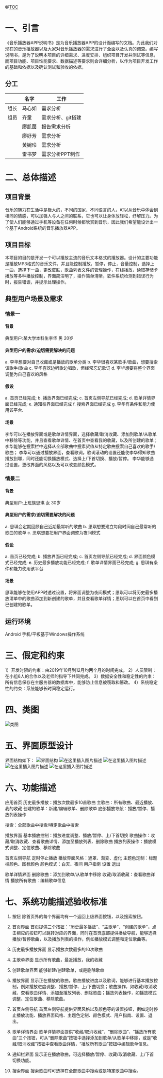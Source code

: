 @[TOC](多媒体播放器)

# 一、引言


 《音乐播放器APP说明书》是为音乐播放器APP的设计而编写的文档。为此我们对现在的音乐播放器以及大家对音乐播放器的需求进行了全面以及认真的调查。编写说明书，是为了说明本项目的详细需求、进度安排、组织项目开发并测试等信息，而项目功能、项目性能要求、数据描述等要求则会详细分析，以作为项目开发工作的基础和依据以及确认测试和验收的依据。
## 分工
 | | 名字|工作  
-------- | -----|------|
组长  | 马心如|需求分析|
组员  | 齐童|需求分析、git搭建|
|  | 廖凯茵|报告需求分析 |
|  | 廖妤芳|需求分析|
|  | 黄婉玲|需求分析|
|  | 雷书梦|需求分析PPT制作|
# 二、总体描述

## 项目背景
音乐的魅力在生活中是极大的，不同的国家、不同语言的人，可以从音乐中体会到相同的情感，可以加强人与人之间的联系，它也可以让身体放轻松，纾解压力。为了使人们能够通过手机等设备在任何时候都欣赏到音乐，因此我们希望能设计出一个基于Android系统的音乐播放器APP。

## 项目目标
本项目的目的是开发一个可以播放主流的音乐文本格式的播放器。设计的主要功能是播放MP3格式的音乐文件，并且能控制播放，暂停，停止，音量控制，选择上一曲，选择下一曲，更改皮肤，歌曲列表文件的管理操作，在线播放，读取存储卡播放等多种播放控制，界面简洁明了，操作简单清晰。软件系统检测到错误行为时，报告错误，并提示处理操作。
##  典型用户场景及需求
### 情景一
#### 背景
典型用户:某大学本科生李华 男 20岁
#### 典型用户的需求/迫切需要解决的问题
a.	李华想要对自己收藏或是播放的歌单分类
b.	李华很喜欢某歌手/歌曲，想要搜索该歌手/歌曲
c.	李华喜欢边听歌边唱歌，但经常忘记歌词
d.	李华想要将整个界面调整为自己喜欢的风格
#### 假设
a.	首页已经完成;
b.	播放界面已经完成;
c.	首页左侧导航已经完成;
d.	歌单详情界面已经完成;
e.	通知栏界面已经完成
f.	搜索界面已经完成
g.	李华有条件和能力使用该平台.
#### 场景
李华可以在播放界面或是歌单详情界面，选择收藏/取消收藏、添加到歌单/从歌单中移除等功能，并且查看歌单详情、在首页中查看我的收藏，以及所创建的歌单；
李华能够在搜索栏中选择从全部歌曲中搜素货值从特定歌曲搜索自己喜欢的歌手/歌曲；
李华可以通过播放界面，查看歌词，歌词滚动的设置还能使李华得知歌曲播放到哪，同时还能切换播放模式、选择上/下首切换、播放/暂停。
李华能够通过设置，更改界面的风格以及可以改变颜色模式。
### 情景二
#### 背景
典型用户:上班族思琪 女 30岁
#### 典型用户的需求/迫切需要解决的问题
a.	思琪会定期回顾自己近期最常听的歌曲
b.	思琪想要建立每段时间自己最常听的歌曲的歌单
c.	思琪想要把用户界面调整为夜间模式
#### 假设
a.	首页已经完成;
b.	播放界面已经完成;
c.	首页左侧导航已经完成;
d.	界面颜色模式已经完成;
e.	历史最多播放功能已经完成;
f.	歌单详情界面已经完成;
g.	思琪有条件和能力使用该平台.
#### 场景
思琪能够在使用APP时透过设置，将界面调整为夜间模式；思琪可以将历史最多播放清单中的歌曲添加到新创建的歌单，并且查看歌单详情；思琪可以在首页中看到已创建的歌单。
## 运行环境
Android 手机/平板基于Windows操作系统
# 三、假定和约束
1）开发时限的约束：由2019年10月到12月约两个月的时间完成。
2）人员限制：在小组6人的合作以及老师的指导下共同完成。
3）数据安全性和稳定性的约束：所有信息保存在主服务器的数据库中，能够防止信息被窃取和篡改。
4）系统稳定性的约束：系统能够长时间稳定运行。
# 四、类图
![类图](https://img-blog.csdnimg.cn/20191122205821459.png?x-oss-process=image/watermark,type_ZmFuZ3poZW5naGVpdGk,shadow_10,text_aHR0cHM6Ly9ibG9nLmNzZG4ubmV0L3dlaXhpbl80Mzc4NDg0OA==,size_16,color_FFFFFF,t_70)
# 五、界面原型设计
界面结构如下：
![界面结构](https://img-blog.csdnimg.cn/20191122205908389.png?x-oss-process=image/watermark,type_ZmFuZ3poZW5naGVpdGk,shadow_10,text_aHR0cHM6Ly9ibG9nLmNzZG4ubmV0L3dlaXhpbl80Mzc4NDg0OA==,size_16,color_FFFFFF,t_70)
![在这里插入图片描述](https://img-blog.csdnimg.cn/20191122210021505.png?x-oss-process=image/watermark,type_ZmFuZ3poZW5naGVpdGk,shadow_10,text_aHR0cHM6Ly9ibG9nLmNzZG4ubmV0L3dlaXhpbl80Mzc4NDg0OA==,size_16,color_FFFFFF,t_70)
![在这里插入图片描述](https://img-blog.csdnimg.cn/20191122210040356.png?x-oss-process=image/watermark,type_ZmFuZ3poZW5naGVpdGk,shadow_10,text_aHR0cHM6Ly9ibG9nLmNzZG4ubmV0L3dlaXhpbl80Mzc4NDg0OA==,size_16,color_FFFFFF,t_70)
![在这里插入图片描述](https://img-blog.csdnimg.cn/20191122210046936.png?x-oss-process=image/watermark,type_ZmFuZ3poZW5naGVpdGk,shadow_10,text_aHR0cHM6Ly9ibG9nLmNzZG4ubmV0L3dlaXhpbl80Mzc4NDg0OA==,size_16,color_FFFFFF,t_70)
![在这里插入图片描述](https://img-blog.csdnimg.cn/20191122210105644.png?x-oss-process=image/watermark,type_ZmFuZ3poZW5naGVpdGk,shadow_10,text_aHR0cHM6Ly9ibG9nLmNzZG4ubmV0L3dlaXhpbl80Mzc4NDg0OA==,size_16,color_FFFFFF,t_70)
# 六、功能描述
应用首页
历史最多播放：播放次数最多10首歌曲
主歌曲：所有歌曲、最近播放、我的收藏
创建的歌单：新建/编辑歌单、删除歌单
底部播放导航：播放/暂停、播放列表操作

搜索：全部歌曲中搜索/特定歌曲中搜索

播放界面
基本播放控制：播放进度调整、播放/暂停、上/下首切换
歌曲操作：收藏/取消收藏、查看歌曲详情、添加至播放列表、删除歌曲
播放列表操作：播放模式调整、定位歌曲、移除歌曲

首页左侧导航
定时停止播放
播放界面风格：遮罩、渐变、虚化
主题色定制：标题栏颜色、图标颜色
颜色模式：白天、夜间
用户指南
设置
退出

歌单详情界面
删除歌曲：添加到歌单/从歌单中移除
收藏/取消收藏：查看歌曲详情
播放所有歌曲：编辑歌单信息
# 七、系统功能描述验收标准
1. 按钮
	除首页外的每个界面均有一个返回上级界面按钮，以及搜索按钮。
2. 首页界面
    首页提供三个按钮：“历史最多播放”、“主歌单”、“创建的歌单”，点击相应的按钮可以跳转对应的界面，同时在首页底部提供播放导航，能够选择播放/暂停歌曲，以及播放列表的操作，例如播放模式调整和定位歌曲等。
3. 历史最多播放界面
显示播放次数最多的10次歌曲
4. 主歌单界面
显示所有歌曲，最近播放，我的收藏

5. 创建歌单界面
能够新建/创建歌单，或是删除歌单
6. 播放界面
显示正在播放的歌曲，歌曲播放进度以及歌词，能够进行基本播放控制，例如播放进度调整、播放/暂停、上/下曲切换；歌曲操作，如收藏/取消收藏、查看歌曲详情、添加至播放列表、删除歌曲；播放列表操作，如播放模式调整、定位歌曲、移除歌曲。
7. 首页左侧导航
首页左侧导航提供界面风格以及颜色等的设置按钮，例如定时停止播放功能、播放界面风格、主题色定制、颜色模式、用户指南、设置、退出。
8. 歌单详情界面
歌单详情界面提供“收藏/取消收藏”、“删除歌曲”、“播放所有歌曲”三个按钮，可从“删除歌曲”按钮中选择添加到歌单/从歌单中移除，或是“收藏/取消收藏”按钮中查看歌曲详情，“播放所有歌曲”按钮中编辑歌单信息。
9. 通知栏界面
显示正在播放歌曲，可选择播放/暂停、收藏/取消收藏、上/下首切换功能。
10. 搜索界面
搜索歌曲时可选择在全部歌曲中搜索或是特定歌曲中搜索。

